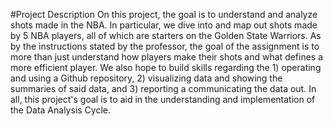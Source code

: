 #Project Description
On this project, the goal is to understand and analyze shots made in the NBA. In particular, we dive into and map out shots made by 5 NBA players, all of which are starters on the Golden State Warriors. As by the instructions stated by the professor, the goal of the assignment is to more than just understand how players make their shots and what defines a more efficient player. We also hope to build skills regarding the 1) operating and using a Github repository, 2) visualizing data and showing the summaries of said data, and 3) reporting a communicating the data out. In all, this project's goal is to aid in the understanding and implementation of the Data Analysis Cycle. 

